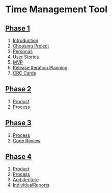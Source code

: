 Time Management Tool 
================================
[Phase 1](./Phase1)
--------------------------------
1. [Introduction](./Phase1/1.introduction)
2. [Choosing Project](./Phase1/2.choosing_project/choosing_project.md)
3. [Personas](./Phase1/3.personas/personas.md)
4. [User Stories](./Phase1/4.user_stories/user_stories.md)
5. [MVP](./Phase1/5.MVP/MVP.md)
6. [Release Iteration Planning](./Phase1/6.release_iteration_planning/release_and_iteration.md)
7. [CRC Cards](./Phase1/7.crc_cards/crc_cards.md)

[Phase 2](./Phase2)
--------------------------------
1. [Product](./Phase2/Product.md)
2. [Process](./Phase2/Process.md)

[Phase 3](./Phase3)
--------------------------------
1. [Process](./Phase3/Process.md)
2. [Code Review](./Phase3/CodeReview.md)

[Phase 4](./Phase4)
--------------------------------
1. [Product](./Phase4/Product.md)
2. [Process](./Phase4/Process.md)
3. [Architecture](./Phase4/Architecture.md)
4. [IndividualReports](./Phase4/IndividualReports.md)
